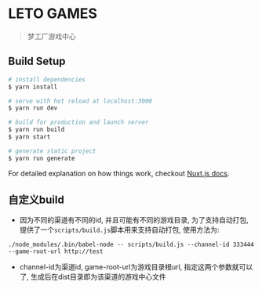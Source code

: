 # LETO GAMES

> 梦工厂游戏中心

## Build Setup

``` bash
# install dependencies
$ yarn install

# serve with hot reload at localhost:3000
$ yarn run dev

# build for production and launch server
$ yarn run build
$ yarn start

# generate static project
$ yarn run generate
```

For detailed explanation on how things work, checkout [Nuxt.js docs](https://nuxtjs.org).

## 自定义build

* 因为不同的渠道有不同的id, 并且可能有不同的游戏目录, 为了支持自动打包, 提供了一个`scripts/build.js`脚本用来支持自动打包, 使用方法为:

```
./node_modules/.bin/babel-node -- scripts/build.js --channel-id 333444 --game-root-url http://test
```

* channel-id为渠道id, game-root-url为游戏目录根url, 指定这两个参数就可以了, 生成后在dist目录即为该渠道的游戏中心文件
